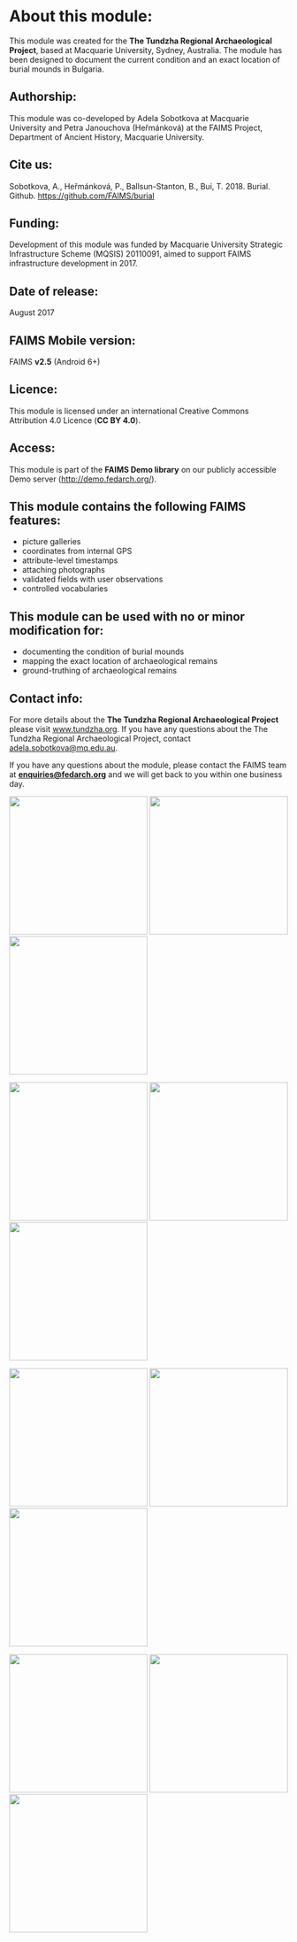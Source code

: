 # About this module:
This module was created for the **The Tundzha Regional Archaeological Project**, based at Macquarie University, Sydney, Australia. The module has been designed to document the current condition and an exact location of burial mounds in Bulgaria.
 
## Authorship:
This module was co-developed by Adela Sobotkova at Macquarie University and Petra Janouchova (Heřmánková) at the FAIMS Project, Department of Ancient History, Macquarie University.

## Cite us:
Sobotkova, A., Heřmánková, P., Ballsun-Stanton, B., Bui, T. 2018. Burial. Github. https://github.com/FAIMS/burial
 
## Funding:
Development of this module was funded by Macquarie University Strategic Infrastructure Scheme (MQSIS) 20110091, aimed to support FAIMS infrastructure development in 2017.

## Date of release:
August 2017

## FAIMS Mobile version:
FAIMS **v2.5** (Android 6+)
 
## Licence:
This module is licensed under an international Creative Commons Attribution 4.0 Licence (**CC BY 4.0**).

## Access:
This module is part of the **FAIMS Demo library** on our publicly accessible Demo server (http://demo.fedarch.org/).

## This module contains the following FAIMS features: 
* picture galleries
* coordinates from internal GPS
* attribute-level timestamps
* attaching photographs
* validated fields with user observations
* controlled vocabularies

## This module can be used with no or minor modification for:
* documenting the condition of burial mounds
* mapping the exact location of archaeological remains
* ground-truthing of archaeological remains

## Contact info:
For more details about the **The Tundzha Regional Archaeological Project** please visit www.tundzha.org. If you have any questions about the The Tundzha Regional Archaeological Project, contact adela.sobotkova@mq.edu.au.

If you have any questions about the module, please contact the FAIMS team at **enquiries@fedarch.org** and we will get back to you within one business day.

<p align="left">
  <img src="https://github.com/FAIMS/burial/blob/master/screenshots/Screenshot_20170912-143447.png" width="250"/>
  <img src="https://github.com/FAIMS/burial/blob/master/screenshots/Screenshot_20170912-152722.png" width="250"/>
  <img src="https://github.com/FAIMS/burial/blob/master/screenshots/Screenshot_20170912-152733.png" width="250"/>
</p>

<p align="left">
  <img src="https://github.com/FAIMS/burial/blob/master/screenshots/Screenshot_20170912-152740.png" width="250"/>
 <img src="https://github.com/FAIMS/burial/blob/master/screenshots/Screenshot_20170912-153046.png" width="250"/>
  <img src="https://github.com/FAIMS/burial/blob/master/screenshots/Screenshot_20170912-152852.png" width="250"/>
</p>

<p align="left">
  <img src="https://github.com/FAIMS/burial/blob/master/screenshots/Screenshot_20170912-152953.png" width="250"/>
  <img src="https://github.com/FAIMS/burial/blob/master/screenshots/Screenshot_20170912-153000.png" width="250"/>
  <img src="https://github.com/FAIMS/burial/blob/master/screenshots/Screenshot_20170912-153013.png" width="250"/>
</p>

<p align="left">
  <img src="https://github.com/FAIMS/burial/blob/master/screenshots/Screenshot_20170912-153025.png" width="250"/>
  <img src="https://github.com/FAIMS/burial/blob/master/screenshots/Screenshot_20170912-153032.png" width="250"/>
  <img src="https://github.com/FAIMS/burial/blob/master/screenshots/Screenshot_20170912-153042.png" width="250"/>
</p>

